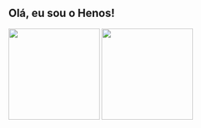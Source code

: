 ## Olá, eu sou o Henos!

<div>
 <img height="180" src="https://github-readme-stats.vercel.app/api?username=henos19&count_private=true&theme=radical&show_icons=true"/>
 <img height="180" src="https://github-readme-stats.vercel.app/api/top-langs/?username=henos19&theme=radical&layout=compact"/>
</div>
